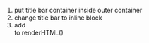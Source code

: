 1) put title bar container inside outer container
2) change title bar to inline block
3) add <br> to renderHTML()